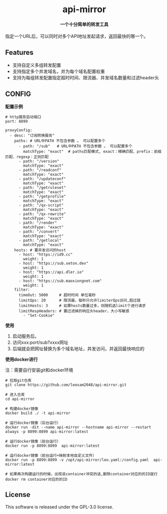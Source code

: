 <h1 align="center">
  <br>api-mirror<br>
</h1>

<h4 align="center">一个十分简单的转发工具</h4>

指定一个URL后，可以同时对多个API地址发起请求，返回最快的哪一个。

## Features

- 支持自定义多组转发配置
- 支持指定多个并发域名，并为每个域名配置权重
- 支持为每组转发配置指定超时时间、限流器、并发域名数量和过滤header头

## CONFIG

**配置示例**

~~~
# http服务启动端口
port: 8899

proxyConfig:
  - desc: "订阅转换服务"
    paths: # URL中PATH 不包含参数 。 可以配置多个
      - path: "/sub"   # URL中PATH 不包含参数 。 可以配置多个
        matchType: "exact"  # paths匹配模式, exact：精确匹配、prefix：前缀匹配、regexp：正则匹配
      - path: "/version"
        matchType: "exact"
      - path: "/readconf"
        matchType: "exact"
      - path: "/updateconf"
        matchType: "exact"
      - path: "/getruleset"
        matchType: "exact"
      - path: "/getprofile"
        matchType: "exact"
      - path: "/qx-script"
        matchType: "exact"
      - path: "/qx-rewrite"
        matchType: "exact"
      - path: "/render"
        matchType: "exact"
      - path: "/convert"
        matchType: "exact"
      - path: "/getlocal"
        matchType: "exact"
    hosts: # 要并发访问的host
      - host: "https://id9.cc"
        weight: 1
      - host: "https://sub.xeton.dev"
        weight: 1
      - host: "https://api.dler.io"
        weight: 1
      - host: "https://sub.maoxiongnet.com"
        weight: 1
    filter:
      timeOut: 5000     # 超时时间 单位毫秒
      limitQps: 20      # 限流器，每秒只允许limiterQps访问,超过就
      limitHosts: 3     # 如果hosts数量过多，则随机选limit个进行请求
      limitRespHeaders: # 要过滤掉的响应头header，大小写敏感
        - "Set-Cookie"
~~~

**使用**

1. 启动服务后。
2. 访问xxx:port/sub?xxxx网址
3. 后端就会把网址替换为多个域名地址，并发访问，并返回最快响应的

**使用docker进行**

注：需要自行安装git和docker环境

~~~
# 拉取git仓库
git clone https://github.com/leosam2048/api-mirror.git

# 进入仓库
cd api-mirror

# 构建docker镜像
docker build ./ -t api-mirror

# 运行docker镜像（后台运行）
docker run -dit --name api-mirror --hostname api-mirror --restart always -p 8899:8899 api-mirror:latest

# 运行docker镜像（前台运行）
docker run -p 8899:8899  api-mirror:latest

# 运行docker镜像（前台运行+映射本地自定义文件）
docker run -p 8899:8899 -v /opt/api-mirror/leo.yaml:/config.yaml  api-mirror:latest

# 如果再次构建运行的时候，出现说container冲突的话,删除container对应的的ID就行
docker rm container对应的的ID
~~~

## License

This software is released under the GPL-3.0 license.

